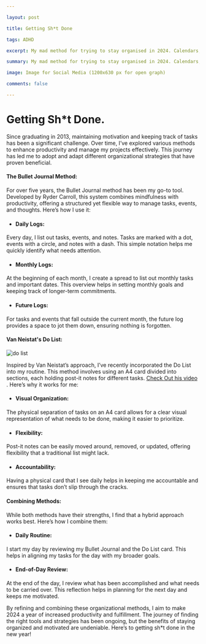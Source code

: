 ```yaml
---

layout: post

title: Getting Sh*t Done

tags: ADHD

excerpt: My mad method for trying to stay organised in 2024. Calendars, Bullet Journal, Notion and ADHD.

summary: My mad method for trying to stay organised in 2024. Calendars, Bullet Journal, Notion and ADHD.

image: Image for Social Media (1200x630 px for open graph)

comments: false

---
```


# Getting Sh*t Done.
Since graduating in 2013, maintaining motivation and keeping track of tasks has been a significant challenge. Over time, I’ve explored various methods to enhance productivity and manage my projects effectively. This journey has led me to adopt and adapt different organizational strategies that have proven beneficial.

#### The Bullet Journal Method:
For over five years, the Bullet Journal method has been my go-to tool. Developed by Ryder Carroll, this system combines mindfulness with productivity, offering a structured yet flexible way to manage tasks, events, and thoughts. Here’s how I use it:

* #### Daily Logs:
Every day, I list out tasks, events, and notes. Tasks are marked with a dot, events with a circle, and notes with a dash. This simple notation helps me quickly identify what needs attention.

* #### Monthly Logs:
At the beginning of each month, I create a spread to list out monthly tasks and important dates. This overview helps in setting monthly goals and keeping track of longer-term commitments.

* #### Future Logs:
For tasks and events that fall outside the current month, the future log provides a space to jot them down, ensuring nothing is forgotten.

#### Van Neistat's Do List:

<img title="a title" alt="do list" src="https://external-content.duckduckgo.com/iu/?u=https%3A%2F%2Ftse1.mm.bing.net%2Fth%3Fid%3DOIP.aOoUmT7-RgSLDAyTh5HA3QHaFj%26pid%3DApi&f=1&ipt=f5e9794abbff25fa82a7eed95649cc87804153b36e13e2077576c9012588b4bd&ipo=images">

Inspired by Van Neistat’s approach, I’ve recently incorporated the Do List into my routine. This method involves using an A4 card divided into sections, each holding post-it notes for different tasks. [Check Out his video ](https://youtu.be/lG1DaoJkuBw). Here’s why it works for me:

* #### Visual Organization:
The physical separation of tasks on an A4 card allows for a clear visual representation of what needs to be done, making it easier to prioritize.

* #### Flexibility:
Post-it notes can be easily moved around, removed, or updated, offering flexibility that a traditional list might lack.

* #### Accountability:
Having a physical card that I see daily helps in keeping me accountable and ensures that tasks don’t slip through the cracks.

#### Combining Methods:

While both methods have their strengths, I find that a hybrid approach works best. Here’s how I combine them:

* #### Daily Routine:
I start my day by reviewing my Bullet Journal and the Do List card. This helps in aligning my tasks for the day with my broader goals.

* #### End-of-Day Review:
At the end of the day, I review what has been accomplished and what needs to be carried over. This reflection helps in planning for the next day and keeps me motivated.

By refining and combining these organizational methods, I aim to make 2024 a year of increased productivity and fulfillment. The journey of finding the right tools and strategies has been ongoing, but the benefits of staying organized and motivated are undeniable. Here’s to getting sh*t done in the new year!
